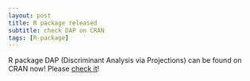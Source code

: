 ```yaml
---
layout: post
title: R package released
subtitle: check DAP on CRAN
tags: [R-package]
---
```


R package DAP (Discriminant Analysis via Projections) can be found on CRAN now! Please [check it](https://cran.r-project.org/web/packages/DAP/index.html)!
